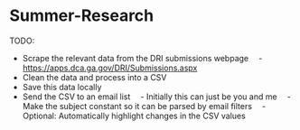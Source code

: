 # Summer-Research
TODO:
- Scrape the relevant data from the DRI submissions webpage
  - https://apps.dca.ga.gov/DRI/Submissions.aspx
- Clean the data and process into a CSV
- Save this data locally
- Send the CSV to an email list 
  - Initially this can just be you and me
  - Make the subject constant so it can be parsed by email filters
  - Optional: Automatically highlight changes in the CSV values
